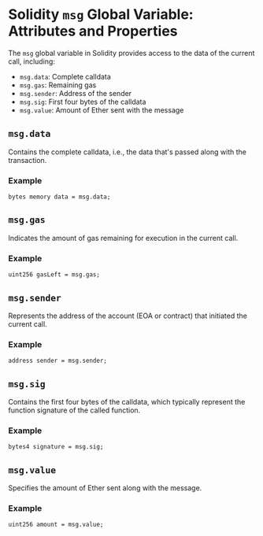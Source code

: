 # Solidity `msg` Global Variable: Attributes and Properties

The `msg` global variable in Solidity provides access to the data of the current call, including:

- `msg.data`: Complete calldata
- `msg.gas`: Remaining gas
- `msg.sender`: Address of the sender
- `msg.sig`: First four bytes of the calldata
- `msg.value`: Amount of Ether sent with the message

## `msg.data`

Contains the complete calldata, i.e., the data that's passed along with the transaction.

### Example

```solidity
bytes memory data = msg.data;
```

## `msg.gas`

Indicates the amount of gas remaining for execution in the current call.

### Example

```solidity
uint256 gasLeft = msg.gas;
```

## `msg.sender`

Represents the address of the account (EOA or contract) that initiated the current call.

### Example

```solidity
address sender = msg.sender;
```

## `msg.sig`

Contains the first four bytes of the calldata, which typically represent the function signature of the called function.

### Example

```solidity
bytes4 signature = msg.sig;
```

## `msg.value`

Specifies the amount of Ether sent along with the message.

### Example

```solidity
uint256 amount = msg.value;
```

